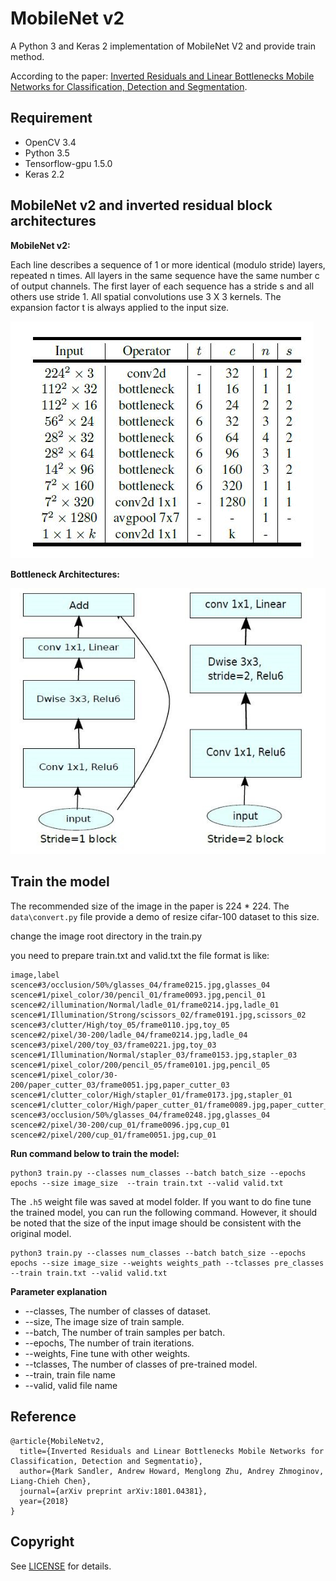 # MobileNet v2 
A Python 3 and Keras 2 implementation of MobileNet V2 and provide train method.  

According to the paper: [Inverted Residuals and Linear Bottlenecks Mobile Networks for Classification, Detection and Segmentation](https://arxiv.org/abs/1801.04381).


## Requirement
- OpenCV 3.4
- Python 3.5    
- Tensorflow-gpu 1.5.0  
- Keras 2.2


## MobileNet v2 and inverted residual block architectures

**MobileNet v2:**  

Each line describes a sequence of 1 or more identical (modulo stride) layers, repeated n times. All layers in the same sequence have the same number c of output channels. The first layer of each sequence has a stride s and all others use stride 1. All spatial convolutions use 3 X 3 kernels. The expansion factor t is always applied to the input size.

![MobileNetV2](/images/net.jpg)

**Bottleneck Architectures:**

![residual block architectures](/images/stru.jpg)


## Train the model

The recommended size of the image in the paper is 224 * 224. The ```data\convert.py``` file provide a demo of resize cifar-100 dataset to this size.

change the image root directory in the train.py

you need to prepare train.txt and valid.txt
the file format is like:
```
image,label
scence#3/occlusion/50%/glasses_04/frame0215.jpg,glasses_04
scence#1/pixel_color/30/pencil_01/frame0093.jpg,pencil_01
scence#2/illumination/Normal/ladle_01/frame0214.jpg,ladle_01
scence#1/Illumination/Strong/scissors_02/frame0191.jpg,scissors_02
scence#3/clutter/High/toy_05/frame0110.jpg,toy_05
scence#2/pixel/30-200/ladle_04/frame0214.jpg,ladle_04
scence#3/pixel/200/toy_03/frame0221.jpg,toy_03
scence#1/Illumination/Normal/stapler_03/frame0153.jpg,stapler_03
scence#1/pixel_color/200/pencil_05/frame0101.jpg,pencil_05
scence#1/pixel_color/30-200/paper_cutter_03/frame0051.jpg,paper_cutter_03
scence#1/clutter_color/High/stapler_01/frame0173.jpg,stapler_01
scence#1/clutter_color/High/paper_cutter_01/frame0089.jpg,paper_cutter_01
scence#3/occlusion/50%/glasses_04/frame0248.jpg,glasses_04
scence#2/pixel/30-200/cup_01/frame0096.jpg,cup_01
scence#2/pixel/200/cup_01/frame0051.jpg,cup_01
```

**Run command below to train the model:**

```
python3 train.py --classes num_classes --batch batch_size --epochs epochs --size image_size  --train train.txt --valid valid.txt
```

The ```.h5``` weight file was saved at model folder. If you want to do fine tune the trained model, you can run the following command. However, it should be noted that the size of the input image should be consistent with the original model.

```
python3 train.py --classes num_classes --batch batch_size --epochs epochs --size image_size --weights weights_path --tclasses pre_classes  --train train.txt --valid valid.txt
```

**Parameter explanation**

- --classes, The number of classes of dataset.  
- --size,    The image size of train sample.  
- --batch,   The number of train samples per batch.  
- --epochs,  The number of train iterations.  
- --weights, Fine tune with other weights.  
- --tclasses, The number of classes of pre-trained model.
- --train,   train file name
- --valid,  valid file name

## Reference

	@article{MobileNetv2,  
	  title={Inverted Residuals and Linear Bottlenecks Mobile Networks for Classification, Detection and Segmentatio},  
	  author={Mark Sandler, Andrew Howard, Menglong Zhu, Andrey Zhmoginov, Liang-Chieh Chen},
	  journal={arXiv preprint arXiv:1801.04381},
	  year={2018}
	}


## Copyright
See [LICENSE](LICENSE) for details.


